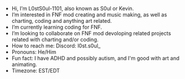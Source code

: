 - Hi, I’m L0stS0ul-1101, also known as S0ul or Kevin.
- I’m interested in FNF mod creating and music making, as well as charting, coding and anything art related.
- I’m currently learning coding for FNF.
- I’m looking to collaborate on FNF mod devoloping related projects related with charting and/or coding.
- How to reach me: Discord: l0st.s0ul_
- Pronouns: He/Him
- Fun fact: I have ADHD and possibly autism, and I'm good with art and animating. 
- Timezone: EST/EDT
<!---
L0stS0ul-1101/L0stS0ul-1101 is a ✨ special ✨ repository because its `README.md` (this file) appears on your GitHub profile.
You can click the Preview link to take a look at your changes.
--->
